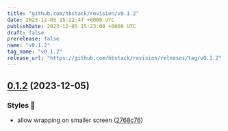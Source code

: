 ```yaml
---
title: "github.com/hbstack/revision/v0.1.2"
date: 2023-12-05 15:22:47 +0000 UTC
publishDate: 2023-12-05 15:23:00 +0000 UTC
draft: false
prerelease: false
name: "v0.1.2"
tag_name: "v0.1.2"
release_url: "https://github.com/hbstack/revision/releases/tag/v0.1.2"
---
```


## [0.1.2](https://github.com/hbstack/revision/compare/v0.1.1...v0.1.2) (2023-12-05)


### Styles 🎨

* allow wrapping on smaller screen ([2768c76](https://github.com/hbstack/revision/commit/2768c762c9c553ae7f6b2625b6596fef1a4e3b5b))
